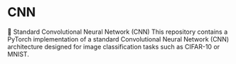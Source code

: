 # CNN
🧠 Standard Convolutional Neural Network (CNN)  This repository contains a PyTorch implementation of a standard Convolutional Neural Network (CNN) architecture designed for image classification tasks such as CIFAR-10 or MNIST.
